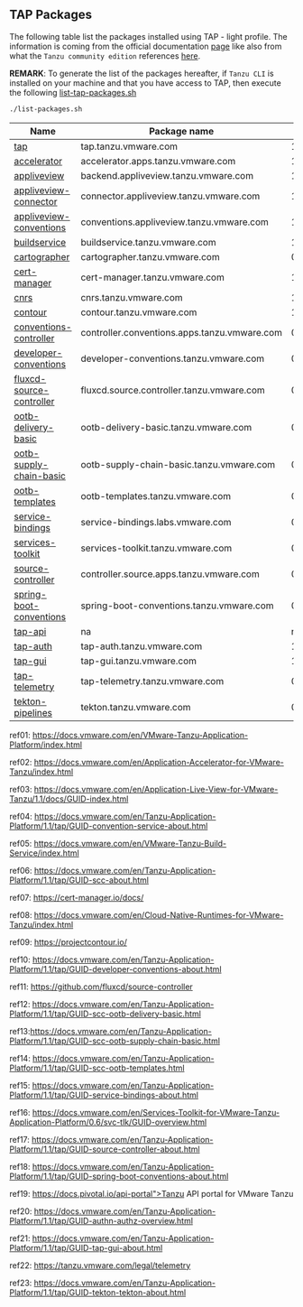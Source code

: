 ## TAP Packages

The following table list the packages installed using TAP - light profile. The information is coming from the official documentation [page](https://docs.vmware.com/en/Tanzu-Application-Platform/1.1/tap/GUID-components.html)
like also from what the `Tanzu community edition` references [here](https://github.com/vmware-tanzu/community-edition#packages).

**REMARK**: To generate the list of the packages hereafter, if `Tanzu CLI` is installed on your machine and that you have access to TAP, then execute the following [list-tap-packages.sh](scripts/list-packages.sh)

```bash
./list-packages.sh
```

| Name                               | Package name                                 | Version      |
| -----------------------------------| -------------------------------------------- | ------------ |
| [tap](#ref01)                      | tap.tanzu.vmware.com                         | 1.1.0        |
| [accelerator](#ref02)              | accelerator.apps.tanzu.vmware.com            | 1.1.2        |
| [appliveview](#ref03)              | backend.appliveview.tanzu.vmware.com         | 1.1.0        |
| [appliveview-connector](#ref04)    | connector.appliveview.tanzu.vmware.com       | 1.1.0        |
| [appliveview-conventions](#ref04)  | conventions.appliveview.tanzu.vmware.com     | 1.1.0        |
| [buildservice](#ref05)             | buildservice.tanzu.vmware.com                | 1.5.0        |
| [cartographer](#ref06)             | cartographer.tanzu.vmware.com                | 0.3.0        |
| [cert-manager](#ref07)             | cert-manager.tanzu.vmware.com                | 1.5.3+tap.2  |
| [cnrs](#ref08)                     | cnrs.tanzu.vmware.com                        | 1.2.0        |
| [contour](#ref09)                  | contour.tanzu.vmware.com                     | 1.18.2+tap.2 |
| [conventions-controller](#ref04)   | controller.conventions.apps.tanzu.vmware.com | 0.6.3        |
| [developer-conventions](#ref10)    | developer-conventions.tanzu.vmware.com       | 0.6.0        |
| [fluxcd-source-controller](#ref11) | fluxcd.source.controller.tanzu.vmware.com    | 0.16.4       |
| [ootb-delivery-basic](#ref12)      | ootb-delivery-basic.tanzu.vmware.com         | 0.7.0        |
| [ootb-supply-chain-basic](#ref13)  | ootb-supply-chain-basic.tanzu.vmware.com     | 0.7.0        |
| [ootb-templates](#ref28)           | ootb-templates.tanzu.vmware.com              | 0.7.0        |
| [service-bindings](#ref15)         | service-bindings.labs.vmware.com             | 0.7.1        |
| [services-toolkit ](#ref16)        | services-toolkit.tanzu.vmware.com            | 0.6.0        |
| [source-controller](#ref17)        | controller.source.apps.tanzu.vmware.com      | 0.3.3        |
| [spring-boot-conventions](#ref18)  | spring-boot-conventions.tanzu.vmware.com     | 0.4.0        |
| [tap-api](#ref19)                  | na                                           | na           |
| [tap-auth](#ref20)                 | tap-auth.tanzu.vmware.com                    | 1.1.0        |
| [tap-gui](#ref21)                  | tap-gui.tanzu.vmware.com                     | 1.1.0        |
| [tap-telemetry](#22)               | tap-telemetry.tanzu.vmware.com               | 0.1.4        |
| [tekton-pipelines](#ref21)         | tekton.tanzu.vmware.com                      | 0.33.2       |


<a name="ref01">ref01</a>: https://docs.vmware.com/en/VMware-Tanzu-Application-Platform/index.html

<a name="ref02">ref02</a>: https://docs.vmware.com/en/Application-Accelerator-for-VMware-Tanzu/index.html

<a name="ref03">ref03</a>: https://docs.vmware.com/en/Application-Live-View-for-VMware-Tanzu/1.1/docs/GUID-index.html

<a name="ref04">ref04</a>: https://docs.vmware.com/en/Tanzu-Application-Platform/1.1/tap/GUID-convention-service-about.html

<a name="ref05">ref05</a>: https://docs.vmware.com/en/VMware-Tanzu-Build-Service/index.html

<a name="ref06">ref06</a>: https://docs.vmware.com/en/Tanzu-Application-Platform/1.1/tap/GUID-scc-about.html

<a name="ref07">ref07</a>: https://cert-manager.io/docs/

<a name="ref08">ref08</a>: https://docs.vmware.com/en/Cloud-Native-Runtimes-for-VMware-Tanzu/index.html

<a name="ref09">ref09</a>: https://projectcontour.io/

<a name="ref10">ref10</a>: https://docs.vmware.com/en/Tanzu-Application-Platform/1.1/tap/GUID-developer-conventions-about.html

<a name="ref11">ref11</a>: https://github.com/fluxcd/source-controller

<a name="ref12">ref12</a>: https://docs.vmware.com/en/Tanzu-Application-Platform/1.1/tap/GUID-scc-ootb-delivery-basic.html

<a name="ref13">ref13</a>:https://docs.vmware.com/en/Tanzu-Application-Platform/1.1/tap/GUID-scc-ootb-supply-chain-basic.html

<a name="ref14">ref14</a>: https://docs.vmware.com/en/Tanzu-Application-Platform/1.1/tap/GUID-scc-ootb-templates.html

<a name="ref15">ref15</a>: https://docs.vmware.com/en/Tanzu-Application-Platform/1.1/tap/GUID-service-bindings-about.html

<a name="ref16">ref16</a>: https://docs.vmware.com/en/Services-Toolkit-for-VMware-Tanzu-Application-Platform/0.6/svc-tlk/GUID-overview.html

<a name="ref17">ref17</a>: https://docs.vmware.com/en/Tanzu-Application-Platform/1.1/tap/GUID-source-controller-about.html

<a name="ref18">ref18</a>: https://docs.vmware.com/en/Tanzu-Application-Platform/1.1/tap/GUID-spring-boot-conventions-about.html

<a name="ref19">ref19</a>: https://docs.pivotal.io/api-portal">Tanzu API portal for VMware Tanzu

<a name="ref20">ref20</a>: https://docs.vmware.com/en/Tanzu-Application-Platform/1.1/tap/GUID-authn-authz-overview.html

<a name="ref21">ref21</a>: https://docs.vmware.com/en/Tanzu-Application-Platform/1.1/tap/GUID-tap-gui-about.html

<a name="ref22">ref22</a>: https://tanzu.vmware.com/legal/telemetry

<a name="ref23">ref23</a>: https://docs.vmware.com/en/Tanzu-Application-Platform/1.1/tap/GUID-tekton-tekton-about.html






